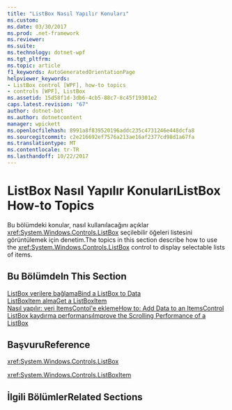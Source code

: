 ```yaml
---
title: "ListBox Nasıl Yapılır Konuları"
ms.custom: 
ms.date: 03/30/2017
ms.prod: .net-framework
ms.reviewer: 
ms.suite: 
ms.technology: dotnet-wpf
ms.tgt_pltfrm: 
ms.topic: article
f1_keywords: AutoGeneratedOrientationPage
helpviewer_keywords:
- ListBox control [WPF], how-to topics
- controls [WPF], ListBox
ms.assetid: 15d58f1d-3db6-4cb5-88c7-8c45f19301e2
caps.latest.revision: "67"
author: dotnet-bot
ms.author: dotnetcontent
manager: wpickett
ms.openlocfilehash: 8991a8f839520196addc235c4731246e448dcfa8
ms.sourcegitcommit: c2e216692ef7576a213ae16af2377cd98d1a67fa
ms.translationtype: MT
ms.contentlocale: tr-TR
ms.lasthandoff: 10/22/2017
---
```

# <a name="listbox-how-to-topics"></a><span data-ttu-id="658b6-102">ListBox Nasıl Yapılır Konuları</span><span class="sxs-lookup"><span data-stu-id="658b6-102">ListBox How-to Topics</span></span>
<span data-ttu-id="658b6-103">Bu bölümdeki konular, nasıl kullanılacağını açıklar <xref:System.Windows.Controls.ListBox> seçilebilir öğeleri listesini görüntülemek için denetim.</span><span class="sxs-lookup"><span data-stu-id="658b6-103">The topics in this section describe how to use the <xref:System.Windows.Controls.ListBox> control to display selectable lists of items.</span></span>  
  
## <a name="in-this-section"></a><span data-ttu-id="658b6-104">Bu Bölümde</span><span class="sxs-lookup"><span data-stu-id="658b6-104">In This Section</span></span>  
 [<span data-ttu-id="658b6-105">ListBox verilere bağlama</span><span class="sxs-lookup"><span data-stu-id="658b6-105">Bind a ListBox to Data</span></span>](../../../../docs/framework/wpf/controls/how-to-bind-a-listbox-to-data.md)  
 [<span data-ttu-id="658b6-106">ListBoxItem alma</span><span class="sxs-lookup"><span data-stu-id="658b6-106">Get a ListBoxItem</span></span>](../../../../docs/framework/wpf/controls/how-to-get-a-listboxitem.md)  
 [<span data-ttu-id="658b6-107">Nasıl yapılır: veri ItemsContol'e ekleme</span><span class="sxs-lookup"><span data-stu-id="658b6-107">How to: Add Data to an ItemsControl</span></span>](http://msdn.microsoft.com/en-us/271e52ce-0f44-4b1f-a7da-0bc72bd9ed65)  
 [<span data-ttu-id="658b6-108">ListBox kaydırma performansı</span><span class="sxs-lookup"><span data-stu-id="658b6-108">Improve the Scrolling Performance of a ListBox</span></span>](../../../../docs/framework/wpf/controls/how-to-improve-the-scrolling-performance-of-a-listbox.md)  
  
## <a name="reference"></a><span data-ttu-id="658b6-109">Başvuru</span><span class="sxs-lookup"><span data-stu-id="658b6-109">Reference</span></span>  
 <xref:System.Windows.Controls.ListBox>  
  
 <xref:System.Windows.Controls.ListBoxItem>  
  
## <a name="related-sections"></a><span data-ttu-id="658b6-110">İlgili Bölümler</span><span class="sxs-lookup"><span data-stu-id="658b6-110">Related Sections</span></span>
